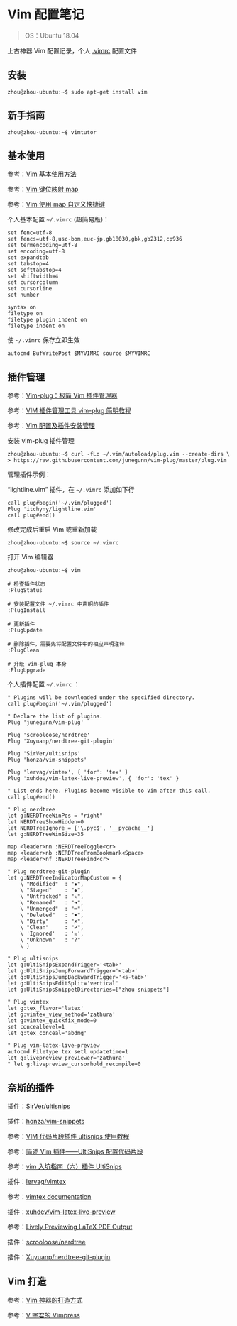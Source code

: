 # Vim 配置笔记

> OS：Ubuntu 18.04

上古神器 Vim 配置记录，个人 [.vimrc](<https://github.com/Joee1995/AI-Learning-Notes/blob/master/学习工具/Vim/vimrc>) 配置文件

## 安装

```
zhou@zhou-ubuntu:~$ sudo apt-get install vim
```

## 新手指南

```
zhou@zhou-ubuntu:~$ vimtutor
```

## 基本使用

参考：[Vim 基本使用方法](<https://blog.51cto.com/13525470/2053771>) 

参考：[Vim 键位映射 map](<https://blog.csdn.net/zgqxiexie/article/details/72973662>) 

参考：[Vim 使用 map 自定义快捷键](<https://blog.csdn.net/jasonding1354/article/details/45372007>) 

个人基本配置 `~/.vimrc` (超简易版)：

```
set fenc=utf-8
set fencs=utf-8,usc-bom,euc-jp,gb18030,gbk,gb2312,cp936
set termencoding=utf-8
set encoding=utf-8
set expandtab
set tabstop=4
set softtabstop=4
set shiftwidth=4
set cursorcolumn
set cursorline
set number

syntax on
filetype on
filetype plugin indent on
filetype indent on
```

使 `~/.vimrc` 保存立即生效

```
autocmd BufWritePost $MYVIMRC source $MYVIMRC
```

## 插件管理

参考：[Vim-plug：极简 Vim 插件管理器](<https://linux.cn/article-9751-1.html>) 

参考：[VIM 插件管理工具 vim-plug 简明教程](<https://hiberabyss.github.io/2018/03/21/vim-plug-introduction/>) 

参考：[Vim 配置及插件安装管理](<https://blog.csdn.net/namecyf/article/details/7787479>) 

安装 vim-plug 插件管理

```
zhou@zhou-ubuntu:~$ curl -fLo ~/.vim/autoload/plug.vim --create-dirs \
> https://raw.githubusercontent.com/junegunn/vim-plug/master/plug.vim
```

管理插件示例：

“lightline.vim” 插件，在 `~/.vimrc` 添加如下行

```
call plug#begin('~/.vim/plugged')
Plug 'itchyny/lightline.vim'
call plug#end()
```

修改完成后重启 Vim 或重新加载

```
zhou@zhou-ubuntu:~$ source ~/.vimrc
```

打开 Vim 编辑器

```
zhou@zhou-ubuntu:~$ vim

# 检查插件状态
:PlugStatus

# 安装配置文件 ~/.vimrc 中声明的插件
:PlugInstall

# 更新插件
:PlugUpdate

# 删除插件，需要先将配置文件中的相应声明注释
:PlugClean

# 升级 vim-plug 本身
:PlugUpgrade
```

个人插件配置 `~/.vimrc` ：

```
" Plugins will be downloaded under the specified directory.
call plug#begin('~/.vim/plugged')

" Declare the list of plugins.
Plug 'junegunn/vim-plug'

Plug 'scrooloose/nerdtree'
Plug 'Xuyuanp/nerdtree-git-plugin'

Plug 'SirVer/ultisnips'
Plug 'honza/vim-snippets'

Plug 'lervag/vimtex', { 'for': 'tex' }
Plug 'xuhdev/vim-latex-live-preview', { 'for': 'tex' }

" List ends here. Plugins become visible to Vim after this call.
call plug#end()

" Plug nerdtree
let g:NERDTreeWinPos = "right"
let NERDTreeShowHidden=0
let NERDTreeIgnore = ['\.pyc$', '__pycache__']
let g:NERDTreeWinSize=35

map <leader>nn :NERDTreeToggle<cr>
map <leader>nb :NERDTreeFromBookmark<Space>
map <leader>nf :NERDTreeFind<cr>

" Plug nerdtree-git-plugin
let g:NERDTreeIndicatorMapCustom = {
    \ "Modified"  : "✹",
    \ "Staged"    : "✚",
    \ "Untracked" : "✭",
    \ "Renamed"   : "➜",
    \ "Unmerged"  : "═",
    \ "Deleted"   : "✖",
    \ "Dirty"     : "✗",
    \ "Clean"     : "✔︎",
    \ 'Ignored'   : '☒',
    \ "Unknown"   : "?"
    \ }

" Plug ultisnips
let g:UltiSnipsExpandTrigger='<tab>'
let g:UltiSnipsJumpForwardTrigger='<tab>'
let g:UltiSnipsJumpBackwardTrigger='<s-tab>'
let g:UltiSnipsEditSplit='vertical'
let g:UltiSnipsSnippetDirectories=["zhou-snippets"]

" Plug vimtex
let g:tex_flavor='latex'
let g:vimtex_view_method='zathura'
let g:vimtex_quickfix_mode=0
set conceallevel=1
let g:tex_conceal='abdmg'

" Plug vim-latex-live-preview
autocmd Filetype tex setl updatetime=1
let g:livepreview_previewer='zathura'
" let g:livepreview_cursorhold_recompile=0
```

## 奈斯的插件

插件：[SirVer/ultisnips](<https://github.com/SirVer/ultisnips>) 

插件：[honza/vim-snippets](<https://github.com/honza/vim-snippets>) 

参考：[VIM 代码片段插件 ultisnips 使用教程](<https://blog.51cto.com/10245818/2167828>) 

参考：[简述 Vim 插件——UltiSnips 配置代码片段](<https://blog.csdn.net/guchuanhang/article/details/72953770>) 

参考：[vim 入坑指南（六）插件 UltiSnips](<https://vimzijun.net/2016/10/30/ultisnip/>) 

插件：[lervag/vimtex](<https://github.com/lervag/vimtex>) 

参考：[vimtex documentation](<https://github.com/lervag/vimtex/blob/master/README.md>) 

插件：[xuhdev/vim-latex-live-preview](<https://github.com/xuhdev/vim-latex-live-preview>) 

参考：[Lively Previewing LaTeX PDF Output](<https://github.com/xuhdev/vim-latex-live-preview/blob/master/README.md>) 

插件：[scrooloose/nerdtree](<https://github.com/scrooloose/nerdtree>) 

插件：[Xuyuanp/nerdtree-git-plugin](<https://github.com/Xuyuanp/nerdtree-git-plugin>) 

## Vim 打造

参考：[Vim 神器的打造方式](<https://www.cnblogs.com/yangshunde/p/7775010.html>) 

参考：[V 字君的 Vimpress](<https://vimzijun.net/categories/>) 
